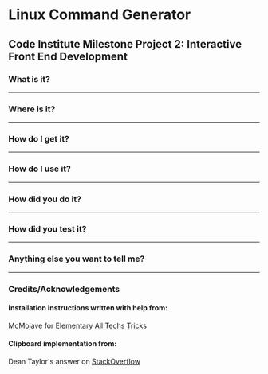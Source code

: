 # Linux Command Generator
## Code Institute Milestone Project 2: Interactive Front End Development

### What is it?
---
### Where is it?
---
### How do I get it?
---
### How do I use it?
---
### How did you do it?
---
### How did you test it?
---
### Anything else you want to tell me?
---
### Credits/Acknowledgements

#### Installation instructions written with help from:
McMojave for Elementary [All Techs Tricks](https://alltechstricks.blogspot.com/2019/05/how-to-install-mcmojave-linux-theme.html)

#### Clipboard implementation from:
Dean Taylor's answer on [StackOverflow](https://stackoverflow.com/questions/400212/how-do-i-copy-to-the-clipboard-in-javascript)